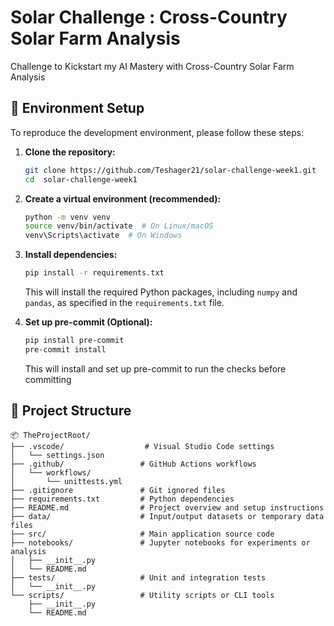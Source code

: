 # Solar Challenge : Cross-Country Solar Farm Analysis
Challenge to Kickstart my AI Mastery with Cross-Country Solar Farm Analysis

## 🚀 Environment Setup

To reproduce the development environment, please follow these steps:

1.  **Clone the repository:**

    ```bash
    git clone https://github.com/Teshager21/solar-challenge-week1.git
    cd  solar-challenge-week1
    ```

2.  **Create a virtual environment (recommended):**

    ```bash
    python -m venv venv
    source venv/bin/activate  # On Linux/macOS
    venv\Scripts\activate  # On Windows
    ```

3.  **Install dependencies:**

    ```bash
    pip install -r requirements.txt
    ```

    This will install the required Python packages, including `numpy` and `pandas`, as specified in the `requirements.txt` file.

4.  **Set up pre-commit (Optional):**
    ```bash
    pip install pre-commit
    pre-commit install
    ```

    This will install and set up pre-commit to run the checks before committing

## 📁 Project Structure

    📦 TheProjectRoot/
    ├── .vscode/                  # Visual Studio Code settings
    │   └── settings.json
    ├── .github/                 # GitHub Actions workflows
    │   └── workflows/
    │       └── unittests.yml
    ├── .gitignore               # Git ignored files
    ├── requirements.txt         # Python dependencies
    ├── README.md                # Project overview and setup instructions
    ├── data/                    # Input/output datasets or temporary data files
    ├── src/                     # Main application source code
    ├── notebooks/               # Jupyter notebooks for experiments or analysis
    │   ├── __init__.py
    │   └── README.md
    ├── tests/                   # Unit and integration tests
    │   └── __init__.py
    └── scripts/                 # Utility scripts or CLI tools
        ├── __init__.py
        └── README.md

